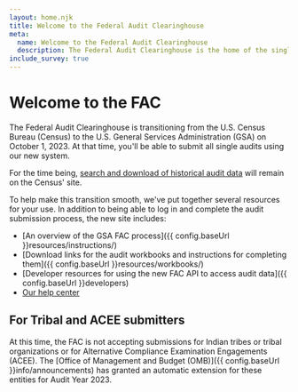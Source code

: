 ```yaml
---
layout: home.njk
title: Welcome to the Federal Audit Clearinghouse
meta:
  name: Welcome to the Federal Audit Clearinghouse
  description: The Federal Audit Clearinghouse is the home of the single audit process for the federal government awards system.
include_survey: true
---
```


# Welcome to the FAC

The Federal Audit Clearinghouse is transitioning from the U.S. Census Bureau (Census) to the U.S. General Services Administration (GSA) on October 1, 2023. At that time, you'll be able to submit all single audits using our new system. 

For the time being, [search and download of historical audit data](https://facdissem.census.gov/Main.aspx) will remain on the Census' site.

To help make this transition smooth, we've put together several resources for your use. In addition to being able to log in and complete the audit submission process, the new site includes:

- [An overview of the GSA FAC process]({{ config.baseUrl }}resources/instructions/)
- [Download links for the audit workbooks and instructions for completing them]({{ config.baseUrl }}resources/workbooks/)
- [Developer resources for using the new FAC API to access audit data]({{ config.baseUrl }}developers)
- [Our help center](https://support.fac.gov/hc/en-us)

## For Tribal and ACEE submitters

At this time, the FAC is not accepting submissions for Indian tribes or tribal organizations or for Alternative Compliance Examination Engagements (ACEE). The [Office of Management and Budget (OMB)]({{ config.baseUrl }}info/announcements) has granted an automatic extension for these entities for Audit Year 2023.

